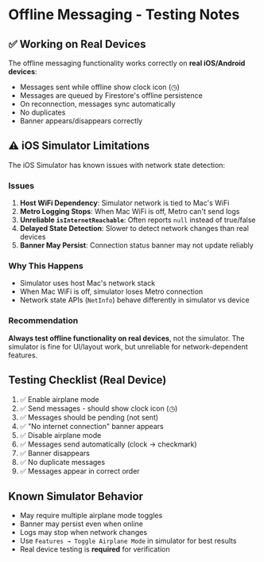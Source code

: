 # Offline Messaging - Testing Notes

## ✅ Working on Real Devices
The offline messaging functionality works correctly on **real iOS/Android devices**:
- Messages sent while offline show clock icon (◷)
- Messages are queued by Firestore's offline persistence
- On reconnection, messages sync automatically
- No duplicates
- Banner appears/disappears correctly

## ⚠️ iOS Simulator Limitations
The iOS Simulator has known issues with network state detection:

### Issues
1. **Host WiFi Dependency**: Simulator network is tied to Mac's WiFi
2. **Metro Logging Stops**: When Mac WiFi is off, Metro can't send logs
3. **Unreliable `isInternetReachable`**: Often reports `null` instead of true/false
4. **Delayed State Detection**: Slower to detect network changes than real devices
5. **Banner May Persist**: Connection status banner may not update reliably

### Why This Happens
- Simulator uses host Mac's network stack
- When Mac WiFi is off, simulator loses Metro connection
- Network state APIs (`NetInfo`) behave differently in simulator vs device

### Recommendation
**Always test offline functionality on real devices**, not the simulator. The simulator is fine for UI/layout work, but unreliable for network-dependent features.

## Testing Checklist (Real Device)
1. ✅ Enable airplane mode
2. ✅ Send messages - should show clock icon (◷)
3. ✅ Messages should be pending (not sent)
4. ✅ "No internet connection" banner appears
5. ✅ Disable airplane mode
6. ✅ Messages send automatically (clock → checkmark)
7. ✅ Banner disappears
8. ✅ No duplicate messages
9. ✅ Messages appear in correct order

## Known Simulator Behavior
- May require multiple airplane mode toggles
- Banner may persist even when online
- Logs may stop when network changes
- Use `Features → Toggle Airplane Mode` in simulator for best results
- Real device testing is **required** for verification

